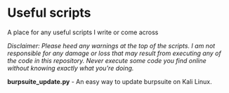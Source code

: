 # Useful scripts
A place for any useful scripts I write or come across


_Disclaimer:
Please heed any warnings at the top of the scripts. 
I am not responsible for any damage or loss that may result from executing
any of the code in this repository. Never execute some code you find online
without knowing exactly what you're doing._

**burpsuite_update.py** - An easy way to update burpsuite on Kali Linux.
